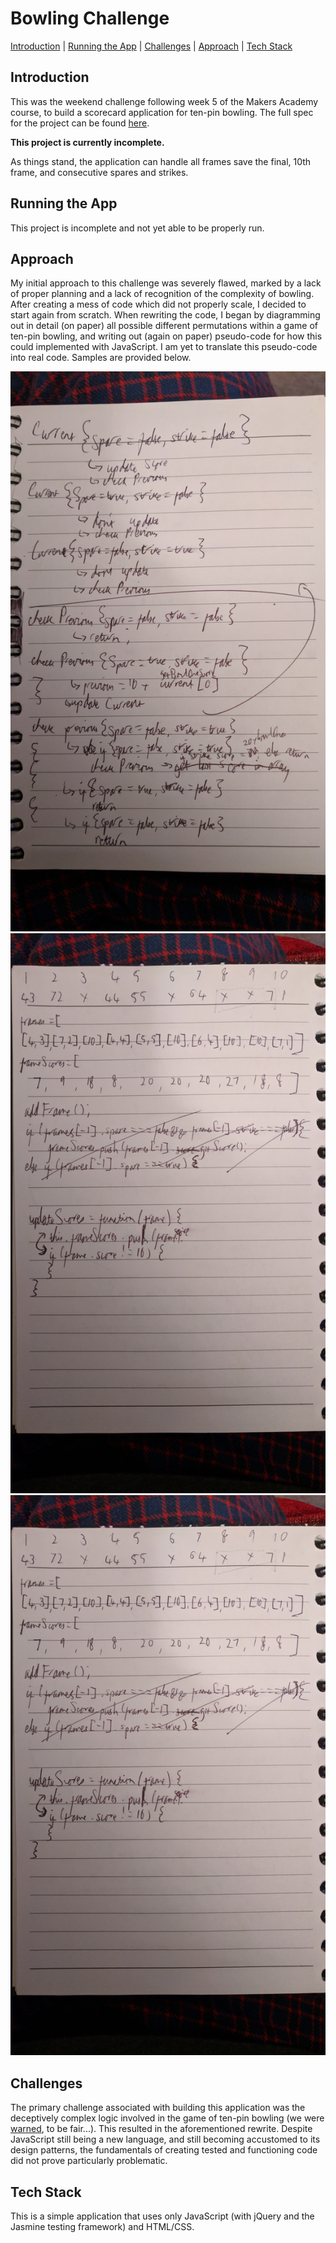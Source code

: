 # Bowling Challenge

[Introduction](#inroduction) | [Running the App](#running-the-app) | [Challenges](#challenges) | [Approach](#approach) | [Tech Stack](#tech-stack)

## Introduction

This was the weekend challenge following week 5 of the Makers Academy course, to build a scorecard application for ten-pin bowling. The full spec for the project can be found [here](https://github.com/peterwdj/bowling-challenge/blob/master/instructions.md).  

**This project is currently incomplete.**

As things stand, the application can handle all frames save the final, 10th frame, and consecutive spares and strikes.


## Running the App

This project is incomplete and not yet able to be properly run.


## Approach

My initial approach to this challenge was severely flawed, marked by a lack of proper planning and a lack of recognition of the complexity of bowling. After creating a mess of code which did not properly scale, I decided to start again from scratch. When rewriting the code, I began by diagramming out in detail (on paper) all possible different permutations within a game of ten-pin bowling, and writing out (again on paper) pseudo-code for how this could implemented with JavaScript. I am yet to translate this pseudo-code into real code. Samples are provided below.

![Pseudo-code 1](readmeImages/IMG_20171223_000420.jpg)
![Pseudo-code 2](readmeImages/IMG_20171223_000435.jpg)
![Pseudo-code 3](readmeImages/IMG_20171223_000435.jpg)


## Challenges

The primary challenge associated with building this application was the deceptively complex logic involved in the game of ten-pin bowling (we were [warned](https://github.com/peterwdj/bowling-challenge/blob/master/instructions.md), to be fair...). This resulted in the aforementioned rewrite. Despite JavaScript still being a new language, and still becoming accustomed to its design patterns, the fundamentals of creating tested and functioning code did not prove particularly problematic.


## Tech Stack

This is a simple application that uses only JavaScript (with jQuery and the Jasmine testing framework) and HTML/CSS.
